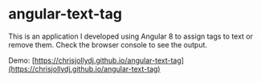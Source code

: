 # angular-text-tag
This is an application I developed using Angular 8 to assign tags to text or remove them. Check the browser console to see the output.

Demo: [https://chrisjollydj.github.io/angular-text-tag](https://chrisjollydj.github.io/angular-text-tag)
